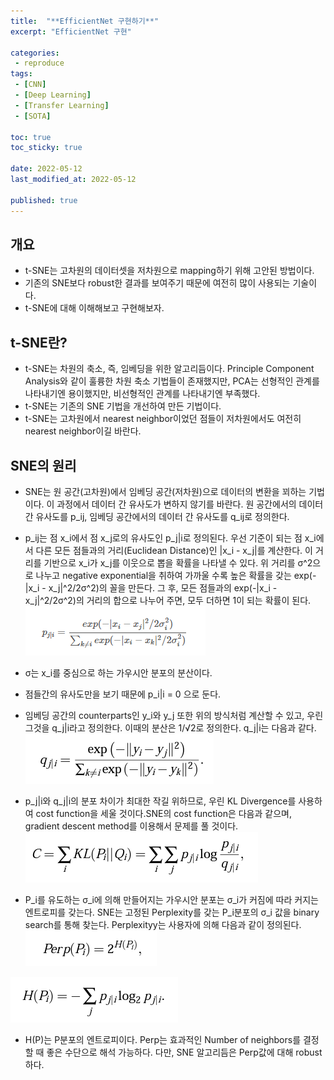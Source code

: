 ```yaml
---
title:  "**EfficientNet 구현하기**"
excerpt: "EfficientNet 구현"

categories:
 - reproduce
tags:
 - [CNN]
 - [Deep Learning]
 - [Transfer Learning]
 - [SOTA]

toc: true
toc_sticky: true

date: 2022-05-12
last_modified_at: 2022-05-12

published: true
---
```


## 개요

- t-SNE는 고차원의 데이터셋을 저차원으로 mapping하기 위해 고안된 방법이다.
- 기존의 SNE보다 robust한 결과를 보여주기 때문에 여전히 많이 사용되는 기술이다. 
- t-SNE에 대해 이해해보고 구현해보자.


## t-SNE란?

- t-SNE는 차원의 축소, 즉, 임베딩을 위한 알고리듬이다. Principle Component Analysis와 같이 훌륭한 차원 축소 기법들이 존재했지만, PCA는 선형적인 관계를 나타내기엔 용이했지만, 비선형적인 관계를 나타내기엔 부족했다.
- t-SNE는 기존의 SNE 기법을 개선하여 만든 기법이다. 
- t-SNE는 고차원에서 nearest neighbor이었던 점들이 저차원에서도 여전히 nearest neighbor이길 바란다.

## SNE의 원리

- SNE는 원 공간(고차원)에서 임베딩 공간(저차원)으로 데이터의 변환을 꾀하는 기법이다. 이 과정에서 데이터 간 유사도가 변하지 않기를 바란다. 원 공간에서의 데이터 간 유사도를 p_ij, 임베딩 공간에서의 데이터 간 유사도를 q_ij로 정의한다.

- p_ij는 점 x_i에서 점 x_j로의 유사도인 p_j|i로 정의된다. 우선 기준이 되는 점 x_i에서 다른 모든 점들과의 거리(Euclidean Distance)인 |x_i - x_j|를 계산한다. 이 거리를 기반으로 x_i가 x_j를 이웃으로 뽑을 확률을 나타낼 수 있다. 위 거리를 σ^2으로 나누고 negative exponential을 취하여 가까울 수록 높은 확률을 갖는 exp(-|x_i - x_j|^2/2σ^2)의 꼴을 만든다. 그 후, 모든 점들과의 exp(-|x_i - x_j|^2/2σ^2)의 거리의 합으로 나누어 주면, 모두 더하면 1이 되는 확률이 된다. 
![image-20220520005641410](/assets/images/image-20220520005641410.png)

- σ는 x_i를 중심으로 하는 가우시안 분포의 분산이다. 
- 점들간의 유사도만을 보기 때문에 p_i|i = 0 으로 둔다. 

- 임베딩 공간의 counterparts인 y_i와 y_j 또한 위의 방식처럼 계산할 수 있고, 우린 그것을 q_j|i라고 정의한다. 이때의 분산은 1/√2로 정의한다. q_j|i는 다음과 같다.
![image-20220520212639594](/assets/images/image-20220520212639594.png)

- p_j|i와 q_j|i의 분포 차이가 최대한 작길 위하므로, 우린 KL Divergence를 사용하여 cost function을 세울 것이다.SNE의 cost function은 다음과 같으며, gradient descent method를 이용해서 문제를 풀 것이다. 
![image-20220520212925326](/assets/images/image-20220520212925326.png)

- P_i를 유도하는 σ_i에 의해 만들어지는 가우시안 분포는 σ_i가 커짐에 따라 커지는 엔트로피를 갖는다. SNE는 고정된 Perplexity를 갖는 P_i분포의 σ_i 값을 binary search를 통해 찾는다. Perplexityy는 사용자에 의해 다음과 같이 정의된다. 
![image-20220524194302666](/assets/images/image-20220524194302666.png)

![image-20220524194535284](/assets/images/image-20220524194535284.png)
- H(P)는 P분포의 엔트로피이다. Perp는 효과적인 Number of neighbors를 결정할 때 좋은 수단으로 해석 가능하다. 다만, SNE 알고리듬은 Perp값에 대해 robust하다. 


```python

```
